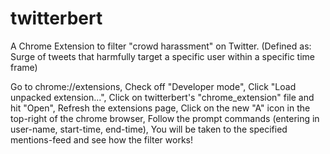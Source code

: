 # twitterbert

A Chrome Extension to filter "crowd harassment" on Twitter. 
(Defined as: Surge of tweets that harmfully target a specific user within a specific time frame)

Go to chrome://extensions, 
Check off "Developer mode", 
Click "Load unpacked extension...",
Click on twitterbert's "chrome_extension" file and hit "Open",
Refresh the extensions page,
Click on the new "A" icon in the top-right of the chrome browser,
Follow the prompt commands (entering in user-name, start-time, end-time),
You will be taken to the specified mentions-feed and see how the filter works!
